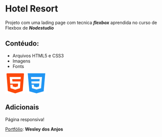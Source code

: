 # Hotel Resort

Projeto com uma lading page com tecnica __*flexbox*__ aprendida no curso de Flexbox de __*Nodestudio*__

## Contéudo:

* Arquivos HTML5 e CSS3
* Imagens
* Fonts

![Logo HTML5](image/readme/html-5.png)
![Logo CSS3](image/readme/css-3.png)

## Adicionais

Página responsiva!

[Portfólio](https://wesleyanjos1996.github.io): __Wesley dos Anjos__